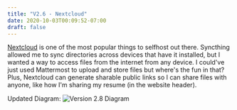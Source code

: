 ```yaml
---
title: "V2.6 - Nextcloud"
date: 2020-10-03T00:09:52-07:00
draft: false
---
```


[Nextcloud](https://nextcloud.com/) is one of the most popular things to selfhost out there. Syncthing allowed me to sync directories across devices that have it installed, but I wanted a way to access files from the internet from any device. I could've just used Mattermost to upload and store files but where's the fun in that? Plus, Nextcloud can generate sharable public links so I can share files with anyone, like how I'm sharing my resume (in the website header).

Updated Diagram:
![Version 2.8 Diagram](homelab2.8.png)
